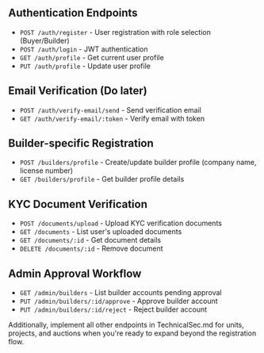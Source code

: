 
## Authentication Endpoints
- `POST /auth/register` - User registration with role selection (Buyer/Builder)
- `POST /auth/login` - JWT authentication
- `GET /auth/profile` - Get current user profile
- `PUT /auth/profile` - Update user profile  

## Email Verification (Do later)
- `POST /auth/verify-email/send` - Send verification email
- `GET /auth/verify-email/:token` - Verify email with token

## Builder-specific Registration
- `POST /builders/profile` - Create/update builder profile (company name, license number)
- `GET /builders/profile` - Get builder profile details

## KYC Document Verification
- `POST /documents/upload` - Upload KYC verification documents
- `GET /documents` - List user's uploaded documents
- `GET /documents/:id` - Get document details
- `DELETE /documents/:id` - Remove document

## Admin Approval Workflow
- `GET /admin/builders` - List builder accounts pending approval
- `PUT /admin/builders/:id/approve` - Approve builder account
- `PUT /admin/builders/:id/reject` - Reject builder account

Additionally, implement all other endpoints in TechnicalSec.md for units, projects, and auctions when you're ready to expand beyond the registration flow.
